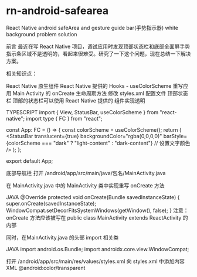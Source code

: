 # rn-android-safearea
React Native android safeArea and gesture guide bar(手势指示器) white background problem solution


前言
最近在写 React Native 项目，调试应用时发现顶部状态栏和底部全面屏手势指示条区域不是透明的，看起来很难受。研究了一下这个问题，现在总结一下解决方案。

相关知识点：

React Native 原生组件 <StatusBar />
React Native 提供的 Hooks - useColorScheme
重写应用 Main Activity 的 onCreate 生命周期方法
修改 styles.xml 配置文件
顶部状态栏
顶部的状态栏可以使用 React Native 提供的 <StatusBar /> 组件实现透明

TYPESCRIPT
import { View, StatusBar, useColorScheme } from "react-native";
import type { FC } from "react";

const App: FC = () => {
  const colorScheme = useColorScheme();
  return (
    <View>
      <StatusBar
        translucent={true}
        backgroundColor="rgba(0,0,0,0)"
        barStyle={colorScheme === "dark" ? "light-content" : "dark-content"} // 设置文字颜色
      />
    </View>
  );
};

export default App;

底部导航栏
打开 /android/app/src/main/java/包名/MainActivity.java

在 MainActivity.java 中的 MainActivity 类中实现重写 onCreate 方法

JAVA
@Override
protected void onCreate(Bundle savedInstanceState) {
  super.onCreate(savedInstanceState);
  WindowCompat.setDecorFitsSystemWindows(getWindow(), false);
}
注意：onCreate 方法应该被写在 public class MainActivity extends ReactActivity 的内部

同时，在MainActivity.java 的头部 import 相关类

JAVA
import android.os.Bundle;
import androidx.core.view.WindowCompat;

打开 /android/app/src/main/res/values/styles.xml
向 styles.xml 中添加内容
XML
<item name="android:navigationBarColor">@android:color/transparent</item>
